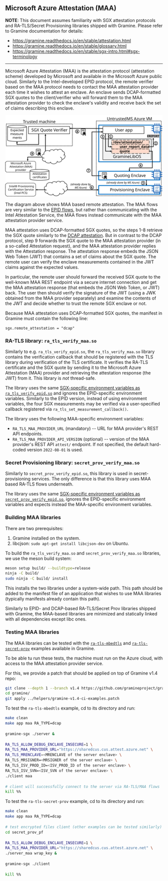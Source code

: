 ## Microsoft Azure Attestation (MAA)

**NOTE**: This document assumes familiarity with SGX attestation protocols and
RA-TLS/Secret Provisioning libraries shipped with Gramine. Please refer to
Gramine documentation for details:
- https://gramine.readthedocs.io/en/stable/attestation.html
- https://gramine.readthedocs.io/en/stable/glossary.html
- https://gramine.readthedocs.io/en/stable/sgx-intro.html#sgx-terminology

---

Microsoft Azure Attestation (MAA) is the attestation protocol (attestation
scheme) developed by Microsoft and available in the Microsoft Azure public
cloud. Similarly to the Intel-developed EPID protocol, the remote verifier based
on the MAA protocol needs to contact the MAA attestation provider each time it
wishes to attest an enclave. An enclave sends DCAP-formatted SGX quotes to the
client/verifier who will forward them to the MAA attestation provider to check
the enclave's validity and receive back the set of claims describing this
enclave.

![MAA based remote attestation](/Integrations/azure/ra_tls_maa/helpers/maa.svg)

The diagram above shows MAA based remote attestation. The MAA flows are very
similar to the [EPID
flows](https://gramine.readthedocs.io/en/stable/attestation.html#remote-attestation-flows-for-epid-and-dcap),
but rather than communicating with the Intel Attestation Service, the MAA flows
instead communicate with the MAA attestation provider service.

MAA attestation uses DCAP-formatted SGX quotes, so the steps 1-8 retrieve the
SGX quote similarly to the [DCAP
attestation](https://gramine.readthedocs.io/en/stable/attestation.html#remote-attestation-flows-for-epid-and-dcap).
But in contrast to the DCAP protocol, step 9 forwards the SGX quote to the MAA
attestation provider (in a so-called Attestation request), and the MAA
attestation provider replies with the Attestation response. The attestation
response embeds the JSON Web Token (JWT) that contains a set of claims about the
SGX quote. The remote user can verify the enclave measurements contained in the
JWT claims against the expected values.

In particular, the remote user should forward the received SGX quote to the
well-known MAA REST endpoint via a secure internet connection and get the MAA
attestation response (that embeds the JSON Web Token, or JWT) back. The user
then should verify the signature of the JWT (using a JWK obtained from the MAA
provider separately) and examine the contents of the JWT and decide whether to
trust the remote SGX enclave or not.

Because MAA attestation uses DCAP-formatted SGX quotes, the manifest in Gramine
must contain the following line:
```
sgx.remote_attestation = "dcap"
```

### RA-TLS library: `ra_tls_verify_maa.so`

Similarly to e.g. `ra_tls_verify_epid.so`, the `ra_tls_verify_maa.so` library
contains the verification callback that should be registered with the TLS
library during verification of the TLS certificate. It verifies the RA-TLS
certificate and the SGX quote by sending it to the Microsoft Azure Attestation
(MAA) provider and retrieving the attestation response (the JWT) from it. This
library is *not* thread-safe.

The library uses the same [SGX-specific environment variables as
`ra_tls_verify_epid.so`](https://gramine.readthedocs.io/en/stable/attestation.html#ra-tls-verify-epid-so)
and ignores the EPID-specific environment variables.  Similarly to the EPID
version, instead of using environment variables, the four SGX measurements may
be verified via a user-specified callback registered via
`ra_tls_set_measurement_callback()`.

The library uses the following MAA-specific environment variables:

- `RA_TLS_MAA_PROVIDER_URL` (mandatory) -- URL for MAA provider's REST API
  endpoints.
- `RA_TLS_MAA_PROVIDER_API_VERSION` (optional) -- version of the MAA
  provider's REST API `attest/` endpoint. If not specified, the default
  hard-coded version `2022-08-01` is used.

### Secret Provisioning library: `secret_prov_verify_maa.so`

Similarly to `secret_prov_verify_epid.so`, this library is used in
secret-provisioning services. The only difference is that this library uses MAA
based RA-TLS flows underneath.

The library uses the same [SGX-specific environment variables as
`secret_prov_verify_epid.so`](https://gramine.readthedocs.io/en/stable/attestation.html#secret-prov-verify-epid-so),
ignores the EPID-specific environment variables and expects instead the
MAA-specific environment variables.

### Building MAA libraries

There are two prerequisites:
1. Gramine installed on the system.
2. libcjson: `sudo apt-get install libcjson-dev` on Ubuntu.

To build the `ra_tls_verify_maa.so` and `secret_prov_verify_maa.so` libraries,
we use the meson build system:
```sh
meson setup build/ --buildtype=release
ninja -C build/
sudo ninja -C build/ install
```

This installs the two libraries under a system-wide path. This path should be
added to the manifest file of an application that wishes to use MAA libraries
(typically manifests already contain this path).

Similarly to EPID- and DCAP-based RA-TLS/Secret Prov libraries shipped with
Gramine, the MAA-based libraries are minimized and statically linked with all
dependencies except libc ones.

### Testing MAA libraries

The MAA libraries can be tested with the
[`ra-tls-mbedtls`](https://github.com/gramineproject/gramine/tree/master/CI-Examples/ra-tls-mbedtls)
and
[`ra-tls-secret-prov`](https://github.com/gramineproject/gramine/tree/master/CI-Examples/ra-tls-secret-prov)
examples available in Gramine.

To be able tu run these tests, the machine must run on the Azure cloud, with
access to the MAA attestation provider service.

For this, we provide a patch that should be applied on top of Gramine v1.4 repo:
```sh
git clone --depth 1 --branch v1.4 https://github.com/gramineproject/gramine.git
cd gramine/
git apply ../helpers/gramine-v1.4-ci-examples.patch
```

To test the `ra-tls-mbedtls` example, cd to its directory and run:
```sh
make clean
make app maa RA_TYPE=dcap

gramine-sgx ./server &

RA_TLS_ALLOW_DEBUG_ENCLAVE_INSECURE=1 \
RA_TLS_MAA_PROVIDER_URL="https://sharedcus.cus.attest.azure.net" \
RA_TLS_MRENCLAVE=<MRENCLAVE of the server enclave> \
RA_TLS_MRSIGNER=<MRSIGNER of the server enclave> \
RA_TLS_ISV_PROD_ID=<ISV_PROD_ID of the server enclave> \
RA_TLS_ISV_SVN=<ISV_SVN of the server enclave> \
./client maa

# client will successfully connect to the server via RA-TLS/MAA flows
kill %%
```

To test the `ra-tls-secret-prov` example, cd to its directory and run:
```sh
make clean
make app maa RA_TYPE=dcap

# test encrypted files client (other examples can be tested similarly)
cd secret_prov_pf

RA_TLS_ALLOW_DEBUG_ENCLAVE_INSECURE=1 \
RA_TLS_MAA_PROVIDER_URL="https://sharedcus.cus.attest.azure.net" \
./server_maa wrap_key &

gramine-sgx ./client

kill %%
```
